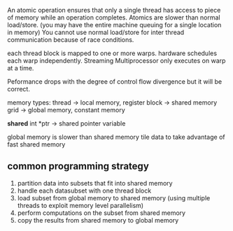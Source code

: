 An atomic operation ensures that only a single thread has access to piece of memory while an operation completes.
Atomics are slower than normal load/store. (you may have the entire machine queuing for a single location in memory)
You cannot use normal load/store for inter thread communication because of race conditions.

each thread block is mapped to one or more warps.
hardware schedules each warp independently.
Streaming Multiprocessor only executes on warp at a time.

Peformance drops with the degree of control flow divergence but it will be correct.

memory types:
thread -> local memory, register
block -> shared memory
grid -> global memory, constant memory

__shared__ int *ptr -> shared pointer variable

global memory is slower than shared memory
tile data to take advantage of fast shared memory

## common programming strategy
1. partition data into subsets that fit into shared memory
2. handle each datasubset with one thread block
3. load subset from global memory to shared memory (using multiple threads to exploit memory level parallelism)
4. perform computations on the subset from shared memory
5. copy the results from shared memory to global memory


